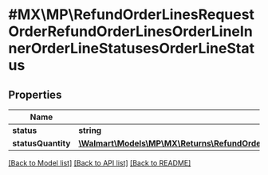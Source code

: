 # #MX\MP\RefundOrderLinesRequestOrderRefundOrderLinesOrderLineInnerOrderLineStatusesOrderLineStatus

## Properties

Name | Type | Description | Notes
------------ | ------------- | ------------- | -------------
**status** | **string** |  |
**statusQuantity** | [**\Walmart\Models\MP\MX\Returns\RefundOrderLinesRequestOrderRefundOrderLinesOrderLineInnerOrderLineStatusesOrderLineStatusStatusQuantity**](RefundOrderLinesRequestOrderRefundOrderLinesOrderLineInnerOrderLineStatusesOrderLineStatusStatusQuantity.md) |  |


[[Back to Model list]](../) [[Back to API list]](../../Api/MX/MP) [[Back to README]](../../README.md)
